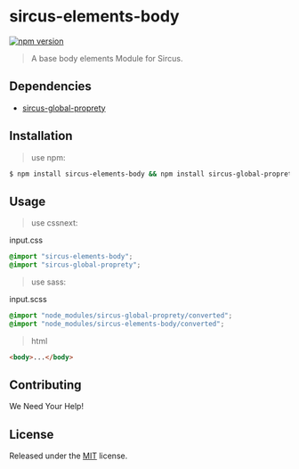 # sircus-elements-body

[![npm version](https://img.shields.io/npm/v/sircus-elements-body.svg?style=flat)](https://www.npmjs.com/package/sircus-elements-body)

> A base body elements Module for Sircus.

## Dependencies
- [sircus-global-proprety](https://github.com/sircus/global-property)

## Installation

> use npm:

```bash
$ npm install sircus-elements-body && npm install sircus-global-proprety
```

## Usage

> use cssnext:

input.css
```css
@import "sircus-elements-body";
@import "sircus-global-proprety";
```

> use sass:

input.scss
```css
@import "node_modules/sircus-global-proprety/converted";
@import "node_modules/sircus-elements-body/converted";
```

> html

```html
<body>...</body>
```


## Contributing

We Need Your Help!


## License
Released under the [MIT](https://github.com/sircus/license/blob/master/LICENSE) license.
